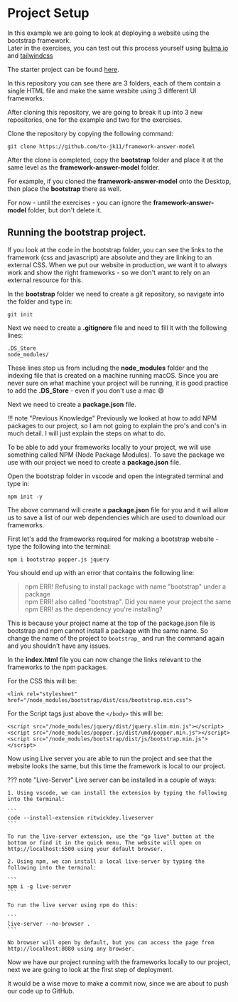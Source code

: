 # Project Setup

In this example we are going to look at deploying a website using the bootstrap framework.  
Later in the exercises, you can test out this process yourself using [bulma.io](http://bulma.io) and [tailwindcss](https://tailwindcss.com)

The starter project can be found [here](https://github.com/to-jk11/framework-answer-model).

In this repository you can see there are 3 folders, each of them contain a single HTML file and make the same wesbite using 3 different UI frameworks.

After cloning this repository, we are going to break it up into 3 new repositories, one for the example and two for the exercises.

Clone the repository by copying the following command:

```
git clone https://github.com/to-jk11/framework-answer-model
```

After the clone is completed, copy the **bootstrap** folder and place it at the same level as the **framework-answer-model** folder.

For example, if you cloned the **framework-answer-model** onto the Desktop, then place the **bootstrap** there as well.

For now - until the exercises - you can ignore the **framework-answer-model** folder, but don't delete it.

## Running the bootstrap project.

If you look at the code in the bootstrap folder, you can see the links to the framework (css and javascript) are absolute and they are linking to an external CSS. When we put our website in production, we want it to always work and show the right frameworks - so we don't want to rely on an external resource for this.

In the **bootstrap** folder we need to create a git repository, so navigate into the folder and type in:

```
git init
```

Next we need to create a **.gitignore** file and need to fill it with the following lines:

```
.DS_Store
node_modules/
```

These lines stop us from including the **node_modules** folder and the indexing file that is created on a machine running macOS. Since you are never sure on what machine your project will be running, it is good practice to add the **.DS_Store** - even if you don't use a mac :smile:

Next we need to create a **package.json** file.

!!! note "Previous Knowledge"
    Previously we looked at how to add NPM packages to our project, so I am not going to explain the pro's and con's in much detail. I will just explain the steps on what to do. 

To be able to add your frameworks locally to your project, we will use something called NPM (Node Package Modules). To save the package we use with our project we need to create a **package.json** file.

Open the bootstrap folder in vscode and open the integrated terminal and type in:

```
npm init -y
```

The above command will create a **package.json** file for you and it will allow us to save a list of our web dependencies which are used to download our frameworks.

First let's add the frameworks required for making a bootstrap website - type the following into the terminal:

```
npm i bootstrap popper.js jquery
```

You should end up with an error that contains the following line:

> npm ERR! Refusing to install package with name "bootstrap" under a package<br>
npm ERR! also called "bootstrap". Did you name your project the same<br>
npm ERR! as the dependency you're installing?<br>

This is because your project name at the top of the package.json file is bootstrap and npm cannot install a package with the same name. So change the name of the project to `bootstrap_` and run the command again and you shouldn't have any issues.

In the **index.html** file you can now change the links relevant to the frameworks to the npm packages.

For the CSS this will be:

```
<link rel="stylesheet" href="/node_modules/bootstrap/dist/css/bootstrap.min.css">
```

For the Script tags just above the `</body>` this will be:

```
<script src="/node_modules/jquery/dist/jquery.slim.min.js"></script>
<script src="/node_modules/popper.js/dist/umd/popper.min.js"></script>
<script src="/node_modules/bootstrap/dist/js/bootstrap.min.js"></script>
```

Now using Live server you are able to run the project and see that the website looks the same, but this time the framework is local to our project.

??? note "Live-Server"
    Live server can be installed in a couple of ways:

    1. Using vscode, we can install the extension by typing the following into the terminal: 

    ```
    code --install-extension ritwickdey.liveserver
    ```

    To run the live-server extension, use the "go live" button at the bottom or find it in the quick menu. The website will open on http://localhost:5500 using your default browser.

    2. Using npm, we can install a local live-server by typing the following into the terminal:

    ```
    npm i -g live-server
    ```

    To run the live server using npm do this:

    ```
    live-server --no-browser .
    ```

    No browser will open by default, but you can access the page from http://localhost:8080 using any browser.

Now we have our project running with the frameworks locally to our project, next we are going to look at the first step of deployment.

It would be a wise move to make a commit now, since we are about to push our code up to GitHub.